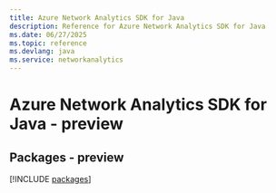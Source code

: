 ```yaml
---
title: Azure Network Analytics SDK for Java
description: Reference for Azure Network Analytics SDK for Java
ms.date: 06/27/2025
ms.topic: reference
ms.devlang: java
ms.service: networkanalytics
---
```

# Azure Network Analytics SDK for Java - preview
## Packages - preview
[!INCLUDE [packages](network-analytics-index.md)]